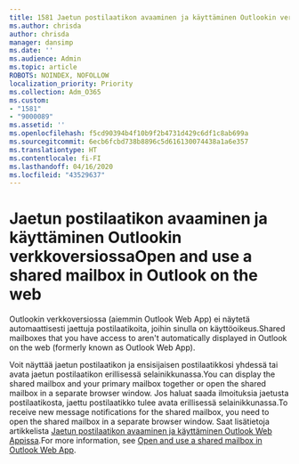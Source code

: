 ```yaml
---
title: 1581 Jaetun postilaatikon avaaminen ja käyttäminen Outlookin verkkoversiossa
ms.author: chrisda
author: chrisda
manager: dansimp
ms.date: ''
ms.audience: Admin
ms.topic: article
ROBOTS: NOINDEX, NOFOLLOW
localization_priority: Priority
ms.collection: Adm_O365
ms.custom:
- "1581"
- "9000089"
ms.assetid: ''
ms.openlocfilehash: f5cd90394b4f10b9f2b4731d429c6df1c8ab699a
ms.sourcegitcommit: 6ecb6fcbd738b8896c5d616130074438a1a6e357
ms.translationtype: HT
ms.contentlocale: fi-FI
ms.lasthandoff: 04/16/2020
ms.locfileid: "43529637"
---
```

# <a name="open-and-use-a-shared-mailbox-in-outlook-on-the-web"></a><span data-ttu-id="0da96-102">Jaetun postilaatikon avaaminen ja käyttäminen Outlookin verkkoversiossa</span><span class="sxs-lookup"><span data-stu-id="0da96-102">Open and use a shared mailbox in Outlook on the web</span></span>

<span data-ttu-id="0da96-103">Outlookin verkkoversiossa (aiemmin Outlook Web App) ei näytetä automaattisesti jaettuja postilaatikoita, joihin sinulla on käyttöoikeus.</span><span class="sxs-lookup"><span data-stu-id="0da96-103">Shared mailboxes that you have access to aren't automatically displayed in Outlook on the web (formerly known as Outlook Web App).</span></span>

<span data-ttu-id="0da96-104">Voit näyttää jaetun postilaatikon ja ensisijaisen postilaatikkosi yhdessä tai avata jaetun postilaatikon erillisessä selainikkunassa.</span><span class="sxs-lookup"><span data-stu-id="0da96-104">You can display the shared mailbox and your primary mailbox together or open the shared mailbox in a separate browser window.</span></span> <span data-ttu-id="0da96-105">Jos haluat saada ilmoituksia jaetusta postilaatikosta, jaettu postilaatikko tulee avata erillisessä selainikkunassa.</span><span class="sxs-lookup"><span data-stu-id="0da96-105">To receive new message notifications for the shared mailbox, you need to open the shared mailbox in a separate browser window.</span></span> <span data-ttu-id="0da96-106">Saat lisätietoja artikkelista [Jaetun postilaatikon avaaminen ja käyttäminen Outlook Web Appissa](https://support.office.com/fi-FI/article/Add-a-shared-mailbox-to-Outlook-on-the-web-98b5a90d-4e38-415d-a030-f09a4cd28207).</span><span class="sxs-lookup"><span data-stu-id="0da96-106">For more information, see [Open and use a shared mailbox in Outlook Web App](https://support.office.com/fi-FI/article/Add-a-shared-mailbox-to-Outlook-on-the-web-98b5a90d-4e38-415d-a030-f09a4cd28207).</span></span>
